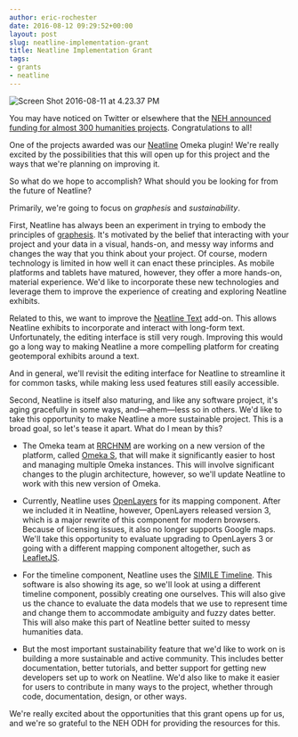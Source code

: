 ```yaml
---
author: eric-rochester
date: 2016-08-12 09:29:52+00:00
layout: post
slug: neatline-implementation-grant
title: Neatline Implementation Grant
tags:
- grants
- neatline
---
```


![Screen Shot 2016-08-11 at 4.23.37 PM](http://static.scholarslab.org/wp-content/uploads/2016/08/Screen-Shot-2016-08-11-at-4.23.37-PM.png)

You may have noticed on Twitter or elsewhere that the [NEH announced funding for almost 300 humanities projects](http://www.neh.gov/news/press-release/2016-08-09). Congratulations to all!



One of the projects awarded was our [Neatline](http://neatline.org/) Omeka plugin! We're really excited by the possibilities that this will open up for this project and the ways that we're planning on improving it.



So what do we hope to accomplish? What should you be looking for from the future of Neatline?



Primarily, we're going to focus on _graphesis_ and _sustainability_.



First, Neatline has always been an experiment in trying to embody the principles of [graphesis](https://docs.google.com/viewer?a=v&pid=sites&srcid=ZGVmYXVsdGRvbWFpbnxlbmdhZ2VtZW50YnlkZXNpZ258Z3g6NzY1ZGY3ZWRmMmRkYTY3NA). It's motivated by the belief that interacting with your project and your data in a visual, hands-on, and messy way informs and changes the way that you think about your project. Of course, modern technology is limited in how well it can enact these principles. As mobile platforms and tablets have matured, however, they offer a more hands-on, material experience. We'd like to incorporate these new technologies and leverage them to improve the experience of creating and exploring Neatline exhibits.



Related to this, we want to improve the [Neatline Text](https://omeka.org/add-ons/plugins/neatlinetext/) add-on. This allows Neatline exhibits to incorporate and interact with long-form text. Unfortunately, the editing interface is still very rough. Improving this would go a long way to making Neatline a more compelling platform for creating geotemporal exhibits around a text.



And in general, we'll revisit the editing interface for Neatline to streamline it for common tasks, while making less used features still easily accessible.



Second, Neatline is itself also maturing, and like any software project, it's aging gracefully in some ways, and&mdash;ahem&mdash;less so in others. We'd like to take this opportunity to make Neatline a more sustainable project. This is a broad goal, so let's tease it apart. What do I mean by this?





  * The Omeka team at [RRCHNM](http://chnm.gmu.edu/) are working on a new version of the platform, called [Omeka S](https://github.com/omeka/omeka-s), that will make it significantly easier to host and managing multiple Omeka instances. This will involve significant changes to the plugin architecture, however, so we'll update Neatline to work with this new version of Omeka.


  * Currently, Neatline uses [OpenLayers](http://openlayers.org/) for its mapping component. After we included it in Neatline, however, OpenLayers released version 3, which is a major rewrite of this component for modern browsers. Because of licensing issues, it also no longer supports Google maps. We'll take this opportunity to evaluate upgrading to OpenLayers 3 or going with a different mapping component altogether, such as [LeafletJS](http://leafletjs.com/).


  * For the timeline component, Neatline uses the [SIMILE Timeline](http://www.simile-widgets.org/timeline/). This software is also showing its age, so we'll look at using a different timeline component, possibly creating one ourselves. This will also give us the chance to evaluate the data models that we use to represent time and change them to accommodate ambiguity and fuzzy dates better. This will also make this part of Neatline better suited to messy humanities data.


  * But the most important sustainability feature that we'd like to work on is building a more sustainable and active community. This includes better documentation, better tutorials, and better support for getting new developers set up to work on Neatline. We'd also like to make it easier for users to contribute in many ways to the project, whether through code, documentation, design, or other ways.




We're really excited about the opportunities that this grant opens up for us, and we're so grateful to the NEH ODH for providing the resources for this.

